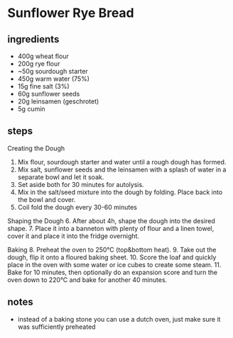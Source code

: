 # Sunflower Rye Bread

## ingredients
* 400g wheat flour
* 200g rye flour
* ~50g sourdough starter
* 450g warm water (75%)
* 15g fine salt (3%)
* 60g sunflower seeds
* 20g leinsamen (geschrotet)
* 5g cumin

## steps
Creating the Dough
1. Mix flour, sourdough starter and water until a rough dough has formed.
2. Mix salt, sunflower seeds and the leinsamen with a splash of water in a separate bowl and let it soak.
3. Set aside both for 30 minutes for autolysis.
4. Mix in the salt/seed mixture into the dough by folding. Place back into the bowl and cover.
5. Coil fold the dough every 30-60 minutes

Shaping the Dough
6. After about 4h, shape the dough into the desired shape.
7. Place it into a banneton with plenty of flour and a linen towel, cover it and place it into the fridge overnight.

Baking
8. Preheat the oven to 250°C (top&bottom heat).
9. Take out the dough, flip it onto a floured baking sheet.
10. Score the loaf and quickly place in the oven with some water or ice cubes to create some steam.
11. Bake for 10 minutes, then optionally do an expansion score and turn the oven down to 220°C and bake for another 40 minutes.

## notes
* instead of a baking stone you can use a dutch oven, just make sure it was sufficiently preheated